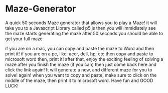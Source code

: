 # Maze-Generator
A quick 50 seconds Maze generator that allows you to play a Maze!
it will take you to a Javascript Library called p5.js
then you will immidiately see the maze starts generating the maze
after 50 seconds you should be able to get your full maze

if you are on a mac, you can copy and paste the maze to Word and then print it!
if you are on a pc, like: acer, dell, hp, etc then copy and paste to microsoft word then, print it!
after that, enjoy the exciting feeling of solving a maze
after you finish the maze (if you can) then just come back here and click the link again! It will generate a new, and different maze for you to solve! again!
when you want to copy and paste, make sure to click on the middle of the maze, then print it to microsoft word.
Have fun and GOOD LUCK!



